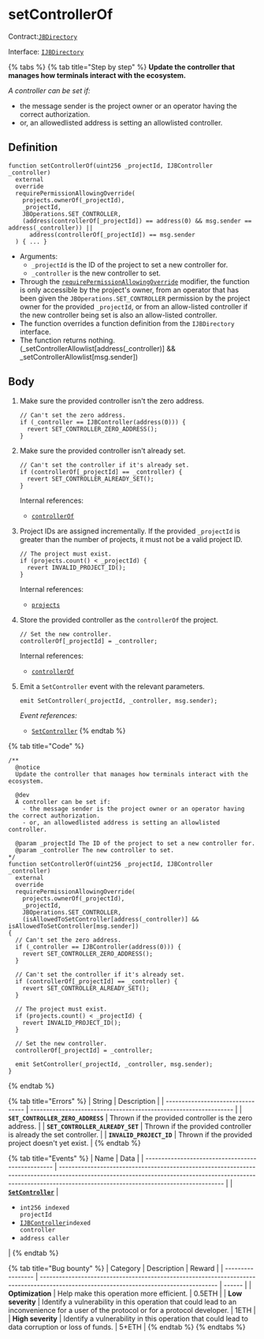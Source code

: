# setControllerOf

Contract:[`JBDirectory`](../)​‌

Interface: [`IJBDirectory`](../../../interfaces/ijbdirectory.md)

{% tabs %}
{% tab title="Step by step" %}
**Update the controller that manages how terminals interact with the ecosystem.**

_A controller can be set if:_

* the message sender is the project owner or an operator having the correct authorization.
* or, an allowedlisted address is setting an allowlisted controller.

## Definition

```solidity
function setControllerOf(uint256 _projectId, IJBController _controller)
  external
  override
  requirePermissionAllowingOverride(
    projects.ownerOf(_projectId),
    _projectId,
    JBOperations.SET_CONTROLLER,
    (address(controllerOf[_projectId]) == address(0) && msg.sender == address(_controller)) ||
      address(controllerOf[_projectId]) == msg.sender
  ) { ... }
```

* Arguments:
  * `_projectId` is the ID of the project to set a new controller for.
  * `_controller` is the new controller to set.
* Through the [`requirePermissionAllowingOverride`](../../or-abstract/jboperatable/modifiers/requirepermissionallowingoverride.md) modifier, the function is only accessible by the project's owner, from an operator that has been given the `JBOperations.SET_CONTROLLER` permission by the project owner for the provided `_projectId`, or from an allow-listed controller if the new controller being set is also an allow-listed controller.
* The function overrides a function definition from the `IJBDirectory` interface.
* The function returns nothing. (\_setControllerAllowlist\[address(\_controller)] && \_setControllerAllowlist\[msg.sender])

## Body

1.  Make sure the provided controller isn't the zero address.

    ```solidity
    // Can't set the zero address.
    if (_controller == IJBController(address(0))) {
      revert SET_CONTROLLER_ZERO_ADDRESS();
    }
    ```
2.  Make sure the provided controller isn't already set.

    ```solidity
    // Can't set the controller if it's already set.
    if (controllerOf[_projectId] == _controller) {
      revert SET_CONTROLLER_ALREADY_SET();
    }
    ```

    Internal references:

    * [`controllerOf`](../properties/controllerof.md)
3.  Project IDs are assigned incrementally. If the provided `_projectId` is greater than the number of projects, it must not be a valid project ID.

    ```solidity
    // The project must exist.
    if (projects.count() < _projectId) {
      revert INVALID_PROJECT_ID();
    }
    ```

    Internal references:

    * [`projects`](../properties/projects.md)
4.  Store the provided controller as the `controllerOf` the project.

    ```solidity
    // Set the new controller.
    controllerOf[_projectId] = _controller;
    ```

    Internal references:

    * [`controllerOf`](../properties/controllerof.md)
5.  Emit a `SetController` event with the relevant parameters.

    ```solidity
    emit SetController(_projectId, _controller, msg.sender);
    ```

    _Event references:_

    * [`SetController`](../events/setcontroller.md)
{% endtab %}

{% tab title="Code" %}
```solidity
/**
  @notice
  Update the controller that manages how terminals interact with the ecosystem.

  @dev 
  A controller can be set if:
    - the message sender is the project owner or an operator having the correct authorization.
    - or, an allowedlisted address is setting an allowlisted controller.

  @param _projectId The ID of the project to set a new controller for.
  @param _controller The new controller to set.
*/
function setControllerOf(uint256 _projectId, IJBController _controller)
  external
  override
  requirePermissionAllowingOverride(
    projects.ownerOf(_projectId),
    _projectId,
    JBOperations.SET_CONTROLLER,
    (isAllowedToSetController[address(_controller)] && isAllowedToSetController[msg.sender]) 
{
  // Can't set the zero address.
  if (_controller == IJBController(address(0))) {
    revert SET_CONTROLLER_ZERO_ADDRESS();
  }

  // Can't set the controller if it's already set.
  if (controllerOf[_projectId] == _controller) {
    revert SET_CONTROLLER_ALREADY_SET();
  }

  // The project must exist.
  if (projects.count() < _projectId) {
    revert INVALID_PROJECT_ID();
  }

  // Set the new controller.
  controllerOf[_projectId] = _controller;

  emit SetController(_projectId, _controller, msg.sender);
}
```
{% endtab %}

{% tab title="Errors" %}
| String                            | Description                                                      |
| --------------------------------- | ---------------------------------------------------------------- |
| **`SET_CONTROLLER_ZERO_ADDRESS`** | Thrown if the provided controller is the zero address.           |
| **`SET_CONTROLLER_ALREADY_SET`**  | Thrown if the provided controller is already the set controller. |
| **`INVALID_PROJECT_ID`**          | Thrown if the provided project doesn't yet exist.                |
{% endtab %}

{% tab title="Events" %}
| Name                                              | Data                                                                                                                                                                                                             |
| ------------------------------------------------- | ---------------------------------------------------------------------------------------------------------------------------------------------------------------------------------------------------------------- |
| [**`SetController`**](../events/setcontroller.md) | <ul><li><code>int256 indexed projectId</code></li><li><a href="../../../interfaces/ijbcontroller.md"><code>IJBController</code></a><code>indexed controller</code></li><li><code>address caller</code></li></ul> |
{% endtab %}

{% tab title="Bug bounty" %}
| Category          | Description                                                                                                                            | Reward |
| ----------------- | -------------------------------------------------------------------------------------------------------------------------------------- | ------ |
| **Optimization**  | Help make this operation more efficient.                                                                                               | 0.5ETH |
| **Low severity**  | Identify a vulnerability in this operation that could lead to an inconvenience for a user of the protocol or for a protocol developer. | 1ETH   |
| **High severity** | Identify a vulnerability in this operation that could lead to data corruption or loss of funds.                                        | 5+ETH  |
{% endtab %}
{% endtabs %}

